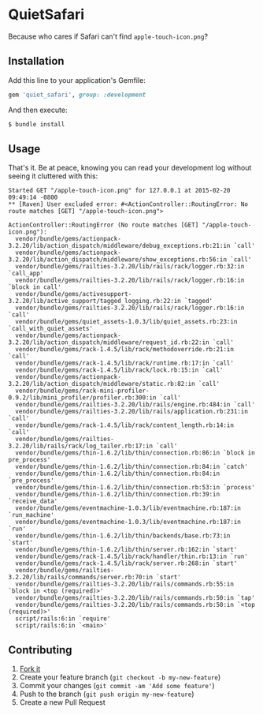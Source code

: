 # QuietSafari

Because who cares if Safari can't find `apple-touch-icon.png`?

## Installation

Add this line to your application's Gemfile:

```ruby
gem 'quiet_safari', group: :development
```

And then execute:

```ruby
$ bundle install
```

## Usage

That's it. Be at peace, knowing you can read your development log without seeing it cluttered with this:

```
Started GET "/apple-touch-icon.png" for 127.0.0.1 at 2015-02-20 09:49:14 -0800
** [Raven] User excluded error: #<ActionController::RoutingError: No route matches [GET] "/apple-touch-icon.png">

ActionController::RoutingError (No route matches [GET] "/apple-touch-icon.png"):
  vendor/bundle/gems/actionpack-3.2.20/lib/action_dispatch/middleware/debug_exceptions.rb:21:in `call'
  vendor/bundle/gems/actionpack-3.2.20/lib/action_dispatch/middleware/show_exceptions.rb:56:in `call'
  vendor/bundle/gems/railties-3.2.20/lib/rails/rack/logger.rb:32:in `call_app'
  vendor/bundle/gems/railties-3.2.20/lib/rails/rack/logger.rb:16:in `block in call'
  vendor/bundle/gems/activesupport-3.2.20/lib/active_support/tagged_logging.rb:22:in `tagged'
  vendor/bundle/gems/railties-3.2.20/lib/rails/rack/logger.rb:16:in `call'
  vendor/bundle/gems/quiet_assets-1.0.3/lib/quiet_assets.rb:23:in `call_with_quiet_assets'
  vendor/bundle/gems/actionpack-3.2.20/lib/action_dispatch/middleware/request_id.rb:22:in `call'
  vendor/bundle/gems/rack-1.4.5/lib/rack/methodoverride.rb:21:in `call'
  vendor/bundle/gems/rack-1.4.5/lib/rack/runtime.rb:17:in `call'
  vendor/bundle/gems/rack-1.4.5/lib/rack/lock.rb:15:in `call'
  vendor/bundle/gems/actionpack-3.2.20/lib/action_dispatch/middleware/static.rb:82:in `call'
  vendor/bundle/gems/rack-mini-profiler-0.9.2/lib/mini_profiler/profiler.rb:300:in `call'
  vendor/bundle/gems/railties-3.2.20/lib/rails/engine.rb:484:in `call'
  vendor/bundle/gems/railties-3.2.20/lib/rails/application.rb:231:in `call'
  vendor/bundle/gems/rack-1.4.5/lib/rack/content_length.rb:14:in `call'
  vendor/bundle/gems/railties-3.2.20/lib/rails/rack/log_tailer.rb:17:in `call'
  vendor/bundle/gems/thin-1.6.2/lib/thin/connection.rb:86:in `block in pre_process'
  vendor/bundle/gems/thin-1.6.2/lib/thin/connection.rb:84:in `catch'
  vendor/bundle/gems/thin-1.6.2/lib/thin/connection.rb:84:in `pre_process'
  vendor/bundle/gems/thin-1.6.2/lib/thin/connection.rb:53:in `process'
  vendor/bundle/gems/thin-1.6.2/lib/thin/connection.rb:39:in `receive_data'
  vendor/bundle/gems/eventmachine-1.0.3/lib/eventmachine.rb:187:in `run_machine'
  vendor/bundle/gems/eventmachine-1.0.3/lib/eventmachine.rb:187:in `run'
  vendor/bundle/gems/thin-1.6.2/lib/thin/backends/base.rb:73:in `start'
  vendor/bundle/gems/thin-1.6.2/lib/thin/server.rb:162:in `start'
  vendor/bundle/gems/rack-1.4.5/lib/rack/handler/thin.rb:13:in `run'
  vendor/bundle/gems/rack-1.4.5/lib/rack/server.rb:268:in `start'
  vendor/bundle/gems/railties-3.2.20/lib/rails/commands/server.rb:70:in `start'
  vendor/bundle/gems/railties-3.2.20/lib/rails/commands.rb:55:in `block in <top (required)>'
  vendor/bundle/gems/railties-3.2.20/lib/rails/commands.rb:50:in `tap'
  vendor/bundle/gems/railties-3.2.20/lib/rails/commands.rb:50:in `<top (required)>'
  script/rails:6:in `require'
  script/rails:6:in `<main>'

```

## Contributing

1. [Fork it](https://github.com/davidcelis/quiet_safari/fork)
2. Create your feature branch (`git checkout -b my-new-feature`)
3. Commit your changes (`git commit -am 'Add some feature'`)
4. Push to the branch (`git push origin my-new-feature`)
5. Create a new Pull Request
